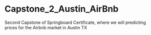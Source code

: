 # Capstone_2_Austin_AirBnb
Second Capstone of Springboard Certificate, where we will predicting prices for the Airbnb market in Austin TX
